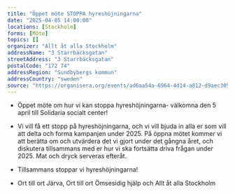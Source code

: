 ```yaml
---
title: "Öppet möte STOPPA hyreshöjningarna"
date: "2025-04-05 14:00:00"
locations: [Stockholm]
forms: [Möte]
topics: []
organizer: "Allt åt alla Stockholm"
addressName: "3 Starrbäcksgatan"
streetAddress: "3 Starrbäcksgatan"
postalCode: "172 74"
addressRegion: "Sundbybergs kommun"
addressCountry: "sweden"
source: "https://organisera.org/events/ad6aa54a-6964-4d14-a812-d9aec305029f"
---
```

- Öppet möte om hur vi kan stoppa hyreshöjningarna- välkomna den 5 april till Solidaria socialt center! 

- Vi vill få ett stopp på hyreshöjningarna, och vi vill bjuda in alla er som vill att delta och forma kampanjen under 2025. På öppna mötet kommer vi att berätta om och utvärdera det vi gjort under det gångna året, och diskutera tillsammans med er hur vi ska fortsätta driva frågan under 2025. Mat och dryck serveras efteråt. 

- Tillsammans stoppar vi hyreshöjningarna!  

- Ort till ort Järva, Ort till ort Ömsesidig hjälp och Allt åt alla Stockholm